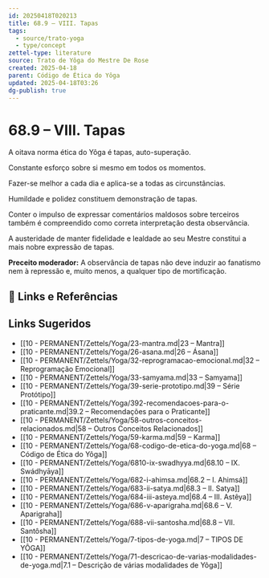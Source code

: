 ```yaml
---
id: 20250418T020213
title: 68.9 – VIII. Tapas
tags:
  - source/trato-yoga
  - type/concept
zettel-type: literature
source: Trato de Yôga do Mestre De Rose
created: 2025-04-18
parent: Código de Ética do Yôga
updated: 2025-04-18T03:26
dg-publish: true
---
```


# 68.9 – VIII. Tapas

A oitava norma ética do Yôga é tapas, auto-superação.

Constante esforço sobre si mesmo em todos os momentos.

Fazer-se melhor a cada dia e aplica-se a todas as circunstâncias.

Humildade e polidez constituem demonstração de tapas.

Conter o impulso de expressar comentários maldosos sobre terceiros também é compreendido como correta interpretação desta observância.

A austeridade de manter fidelidade e lealdade ao seu Mestre constitui a mais nobre expressão de tapas.

**Preceito moderador:** A observância de tapas não deve induzir ao fanatismo nem à repressão e, muito menos, a qualquer tipo de mortificação.

## 🔗 Links e Referências

## Links Sugeridos

- [[10 - PERMANENT/Zettels/Yoga/23-mantra.md\|23 – Mantra]]
- [[10 - PERMANENT/Zettels/Yoga/26-asana.md\|26 – Ásana]]
- [[10 - PERMANENT/Zettels/Yoga/32-reprogramacao-emocional.md\|32 – Reprogramação Emocional]]
- [[10 - PERMANENT/Zettels/Yoga/33-samyama.md\|33 – Samyama]]
- [[10 - PERMANENT/Zettels/Yoga/39-serie-prototipo.md\|39 – Série Protótipo]]
- [[10 - PERMANENT/Zettels/Yoga/392-recomendacoes-para-o-praticante.md\|39.2 – Recomendações para o Praticante]]
- [[10 - PERMANENT/Zettels/Yoga/58-outros-conceitos-relacionados.md\|58 – Outros Conceitos Relacionados]]
- [[10 - PERMANENT/Zettels/Yoga/59-karma.md\|59 – Karma]]
- [[10 - PERMANENT/Zettels/Yoga/68-codigo-de-etica-do-yoga.md\|68 – Código de Ética do Yôga]]
- [[10 - PERMANENT/Zettels/Yoga/6810-ix-swadhyya.md\|68.10 – IX. Swádhyāya]]
- [[10 - PERMANENT/Zettels/Yoga/682-i-ahimsa.md\|68.2 – I. Ahimsá]]
- [[10 - PERMANENT/Zettels/Yoga/683-ii-satya.md\|68.3 – II. Satya]]
- [[10 - PERMANENT/Zettels/Yoga/684-iii-asteya.md\|68.4 – III. Astêya]]
- [[10 - PERMANENT/Zettels/Yoga/686-v-aparigraha.md\|68.6 – V. Aparigraha]]
- [[10 - PERMANENT/Zettels/Yoga/688-vii-santosha.md\|68.8 – VII. Santôsha]]
- [[10 - PERMANENT/Zettels/Yoga/7-tipos-de-yoga.md\|7 – TIPOS DE YÔGA]]
- [[10 - PERMANENT/Zettels/Yoga/71-descricao-de-varias-modalidades-de-yoga.md\|7.1 – Descrição de várias modalidades de Yôga]]